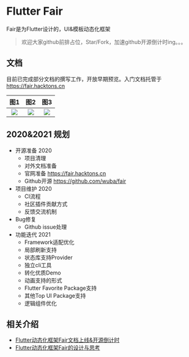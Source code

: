 # Flutter Fair
Fair是为Flutter设计的，UI&模板动态化框架

> 欢迎大家github前排占位，Star/Fork，加速github开源倒计时ing。。。

## 文档

目前已完成部分文档的撰写工作，开放早期预览。入门文档托管于 https://fair.hacktons.cn  

|                             图1                              |                             图2                              |                             图3                              |
| :----------------------------------------------------------: | :----------------------------------------------------------: | :----------------------------------------------------------: |
| ![](https://p1-juejin.byteimg.com/tos-cn-i-k3u1fbpfcp/bcbd2fd3a2304c6cb17de80ff49dcd60~tplv-k3u1fbpfcp-watermark.image) | ![](https://p3-juejin.byteimg.com/tos-cn-i-k3u1fbpfcp/68a3b32470ae4a1e81539102f65cfc1c~tplv-k3u1fbpfcp-watermark.image) | ![](https://p9-juejin.byteimg.com/tos-cn-i-k3u1fbpfcp/93082e85105247e4b6d482e8c141b09c~tplv-k3u1fbpfcp-watermark.image) |

## 2020&2021 规划

* 开源准备 2020
	* 项目清理
	* 对外文档准备
	* 官网准备 https://fair.hacktons.cn
	* Github开源 https://github.com/wuba/fair
* 项目维护 2020
	* CI流程
	* 社区插件贡献方式
    * 反馈交流机制
* Bug修复
	* Github issue处理
* 功能迭代 2021
	* Framework适配优化
	* 局部刷新支持
	* 状态库支持Provider
	* 独立cli工具
	* 转化优质Demo
    * 动画支持的形式
    * Flutter Favorite Package支持
    * 其他Top UI Package支持
    * 逻辑组件优化
    
## 相关介绍
* [Flutter动态化框架Fair文档上线&开源倒计时](https://juejin.cn/post/6901600898603024391)
* [Flutter动态化框架Fair的设计与思考](https://juejin.cn/post/6896655572910014478)
